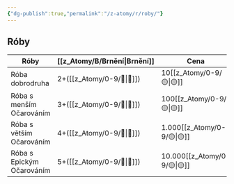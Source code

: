 ```yaml
---
{"dg-publish":true,"permalink":"/z-atomy/r/roby/"}
---
```


## Róby

| **Róby**                  | **[[z_Atomy/B/Brnění\|Brnění]]** | **Cena** |
| ------------------------- | -------------- | -------- |
| Róba dobrodruha           | 2+([[z_Atomy/0-9/🎯\|🎯]])      | 10[[z_Atomy/0-9/🟡\|🟡]]     |
| Róba s menším Očarováním  | 3+([[z_Atomy/0-9/🎯\|🎯]])      | 100[[z_Atomy/0-9/🟡\|🟡]]    |
| Róba s větším Očarováním  | 4+([[z_Atomy/0-9/🎯\|🎯]])      | 1.000[[z_Atomy/0-9/🟡\|🟡]]  |
| Róba s Epickým Očarováním | 5+([[z_Atomy/0-9/🎯\|🎯]])      | 10.000[[z_Atomy/0-9/🟡\|🟡]] |
